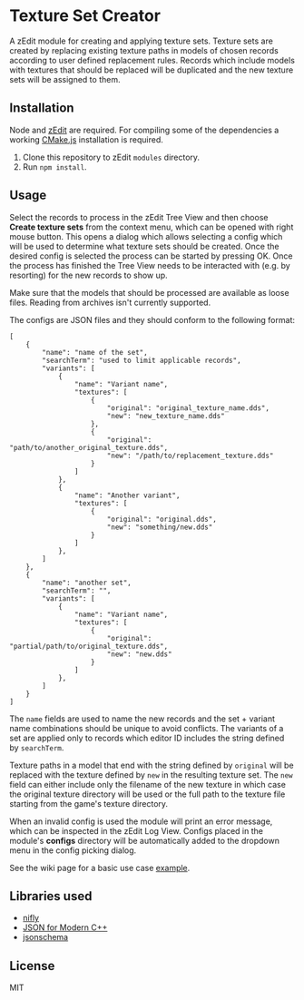 # Texture Set Creator

A zEdit module for creating and applying texture sets. Texture sets are created
by replacing existing texture paths in models of chosen records according to
user defined replacement rules. Records which include models with textures that
should be replaced will be duplicated and the new texture sets will be assigned
to them.

## Installation

Node and [zEdit](https://github.com/z-edit/zedit) are required. For compiling
some of the dependencies a working
[CMake.js](https://github.com/cmake-js/cmake-js) installation is required.

1. Clone this repository to zEdit `modules` directory.
2. Run `npm install`.

## Usage

Select the records to process in the zEdit Tree View and then choose **Create
texture sets** from the context menu, which can be opened with right mouse
button. This opens a dialog which allows selecting a config which will be used
to determine what texture sets should be created. Once the desired config is
selected the process can be started by pressing OK. Once the process has
finished the Tree View needs to be interacted with (e.g. by resorting) for the
new records to show up.

Make sure that the models that should be processed are available as loose files.
Reading from archives isn't currently supported.

The configs are JSON files and they should conform to the following format:
```
[
    {
        "name": "name of the set",
        "searchTerm": "used to limit applicable records",
        "variants": [
            {
                "name": "Variant name",
                "textures": [
                    {
                        "original": "original_texture_name.dds",
                        "new": "new_texture_name.dds"
                    },
                    {
                        "original": "path/to/another_original_texture.dds",
                        "new": "/path/to/replacement_texture.dds"
                    }
                ]
            },
            {
                "name": "Another variant",
                "textures": [
                    {
                        "original": "original.dds",
                        "new": "something/new.dds"
                    }
                ]
            },
        ]
    },
    {
        "name": "another set",
        "searchTerm": "",
        "variants": [
            {
                "name": "Variant name",
                "textures": [
                    {
                        "original": "partial/path/to/original_texture.dds",
                        "new": "new.dds"
                    }
                ]
            },
        ]
    }
]
```

The `name` fields are used to name the new records and the set + variant name
combinations should be unique to avoid conflicts. The variants of a set are
applied only to records which editor ID includes the string defined by
`searchTerm`.

Texture paths in a model that end with the string defined by `original` will be
replaced with the texture defined by `new` in the resulting texture set. The
`new` field can either include only the filename of the new texture in which
case the original texture directory will be used or the full path to the
texture file starting from the game's texture directory.

When an invalid config is used the module will print an error message, which can
be inspected in the zEdit Log View. Configs placed in the module's **configs**
directory will be automatically added to the dropdown menu in the config picking
dialog.

See the wiki page for a basic use case [example](https://github.com/pappnu/texture-set-creator/wiki/Example-use-case).

## Libraries used

- [nifly](https://github.com/ousnius/nifly)
- [JSON for Modern C++](https://github.com/nlohmann/json)
- [jsonschema](https://github.com/tdegrunt/jsonschema)

## License

MIT
